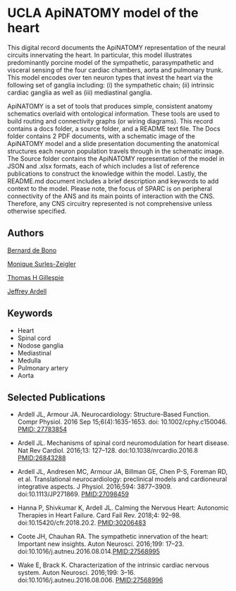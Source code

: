 # UCLA ApiNATOMY model of the heart

This digital record documents the ApiNATOMY representation of the neural circuits innervating the heart. In particular, this model illustrates predominantly porcine model of the sympathetic, parasympathetic and visceral sensing of the four cardiac chambers, aorta and pulmonary trunk. This model encodes over ten neuron types that invest the heart via the following set of ganglia including: (i) the sympathetic chain; (ii) intrinsic cardiac ganglia as well as (iii) mediastinal ganglia. 

ApiNATOMY is a set of tools that produces simple, consistent anatomy schematics overlaid with ontological information. These tools are used to build routing and connectivity graphs (or wiring diagrams). This record contains a docs folder, a source folder, and a README text file. The Docs folder contains 2 PDF documents, with a schematic image of the ApiNATOMY model and a slide presentation documenting the anatomical structures each neuron population travels through in the schematic image. The Source folder contains the ApiNATOMY representation of the model in JSON and .xlsx formats, each of which includes a list of reference publications to construct the knowledge within the model.  Lastly, the README.md document includes a brief description and keywords to add context to the model. Please note, the focus of SPARC is on peripheral connectivity of the ANS and its main points of interaction with the CNS. Therefore, any CNS circuitry represented is not comprehensive unless otherwise specified.


## Authors
  [Bernard de Bono](https://orcid.org/0000-0003-0638-5274)
  
  [Monique Surles-Zeigler](https://orcid.org/0000-0002-2308-8813)
  
  [Thomas H Gillespie](https://orcid.org/0000-0002-7509-4801)
  
  [Jeffrey Ardell](https://orcid.org/0000-0001-9241-0864) 

## Keywords
* Heart
* Spinal cord
* Nodose ganglia
* Mediastinal
* Medulla
* Pulmonary artery
* Aorta

## Selected Publications
* Ardell JL, Armour JA. Neurocardiology: Structure-Based Function. Compr Physiol. 2016 Sep 15;6(4):1635-1653. doi: 10.1002/cphy.c150046. [PMID: 27783854](https://pubmed.ncbi.nlm.nih.gov/27783854/)
  
* Ardell JL. Mechanisms of spinal cord neuromodulation for heart disease. Nat Rev Cardiol. 2016;13: 127–128. doi:10.1038/nrcardio.2016.8 [PMID:26843288](https://pubmed.ncbi.nlm.nih.gov/26843288/)

* Ardell JL, Andresen MC, Armour JA, Billman GE, Chen P-S, Foreman RD, et al. Translational neurocardiology: preclinical models and cardioneural integrative aspects. J Physiol. 2016;594: 3877–3909. doi:10.1113/JP271869. [PMID:27098459](https://pubmed.ncbi.nlm.nih.gov/27098459/)

* Hanna P, Shivkumar K, Ardell JL. Calming the Nervous Heart: Autonomic Therapies in Heart Failure. Card Fail Rev. 2018;4: 92–98. doi:10.15420/cfr.2018.20.2. [PMID:30206483](https://pubmed.ncbi.nlm.nih.gov/30206483/)

* Coote JH, Chauhan RA. The sympathetic innervation of the heart: Important new insights. Auton Neurosci. 2016;199: 17–23. doi:10.1016/j.autneu.2016.08.014.[PMID:27568995](https://pubmed.ncbi.nlm.nih.gov/27568995/)

* Wake E, Brack K. Characterization of the intrinsic cardiac nervous system. Auton Neurosci. 2016;199: 3–16. doi:10.1016/j.autneu.2016.08.006. [PMID:27568996](https://pubmed.ncbi.nlm.nih.gov/27568996/)
 
